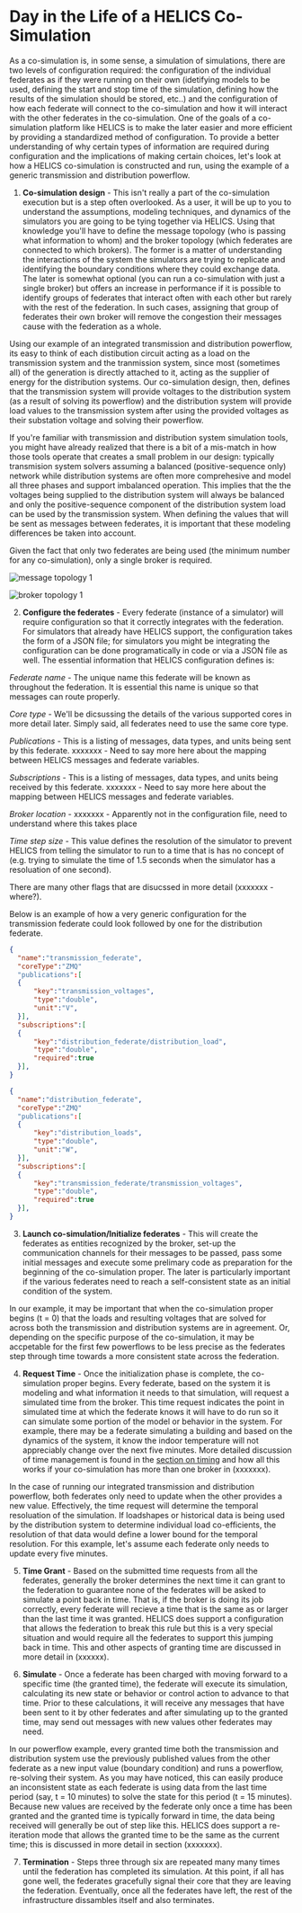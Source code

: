 # Day in the Life of a HELICS Co-Simulation #

As a co-simulation is, in some sense, a simulation of simulations, there are two levels of configuration required: the configuration of the individual federates as if they were running on their own (idetifying models to be used, defining the start and stop time of the simulation, defining how the results of the simulation should be stored, etc..) and the configuration of how each federate will connect to the co-simulation and how it will interact with the other federates in the co-simulation. One of the goals of a co-simulation platform like HELICS is to make the later easier and more efficient by providing a standardized method of configuration. To provide a better understanding of why certain types of information are required during configuration and the implications of making certain choices, let's look at how a HELICS co-simulation is constructed and run, using the example of a generic transmission and distribution powerflow.

1. **Co-simulation design** - This isn't really a part of the co-simulation execution but is a step often overlooked. As a user, it will be up to you to understand the assumptions, modeling techniques, and dynamics of the simulators you are going to be tying together via HELICS. Using that knowledge you'll have to define the message topology (who is passing what information to whom) and the broker topology (which federates are connected to which brokers). The former is a matter of understanding the interactions of the system the simulators are trying to replicate and identifying the boundary conditions where they could exchange data. The later is somewhat optional (you can run a co-simulation with just a single broker) but offers an increase in performance if it is possible to identify groups of federates that interact often with each other but rarely with the rest of the federation. In such cases, assigning that group of federates their own broker will remove the congestion their messages cause with the federation as a whole.
 
  Using our example of an integrated transmission and distribution powerflow, its easy to think of each distibution circuit acting as a load on the transmission system and the tranmission system, since most (sometimes all) of the generation is directly attached to it, acting as the supplier of energy for the distribution systems. Our co-simulation design, then, defines that the transmission system will provide voltages to the distribution system (as a result of solving its powerflow) and the distribution system will provide load values to the transmission system after using the provided voltages as their substation voltage and solving their powerflow. 
  
  If you're familiar with transmission and distribution system simulation tools, you might have already realized that there is a bit of a mis-match in how those tools operate that creates a small problem in our design: typically transmision system solvers assuming a balanced (positive-sequence only) network while distribution systems are often more comprehesive and model all three phases and support imbalanced operation. This implies that the the voltages being supplied to the distribution system will always be balanced and only the positive-sequence component of the distribution system load can be used by the transmission system. When defining the values that will be sent as messages between federates, it is important that these modeling differences be taken into account.
  
  Given the fact that only two federates are being used (the minimum number for any co-simulation), only a single broker is required.

![message topology 1](../img/ditl_message_topology.png)

![broker topology 1](../img/ditl_broker_topology.png)

2. **Configure the federates** - Every federate (instance of a simulator) will require configuration so that it correctly integrates with the federation. For simulators that already have HELICS support, the configuration takes the form of a JSON file; for simulators you might be integrating the configuration can be done programatically in code or via a JSON file as well. The essential information that HELICS configuration defines is:
  
  *Federate name* - The unique name this federate will be known as throughout the federation. It is essential this name is unique so that messages can route properly.
  
  *Core type* - We'll be dicsussing the details of the various supported cores in more detail later. Simply said, all federates need to use the same core type.
  
  *Publications* - This is a listing of messages, data types, and units being sent by this federate. xxxxxxx - Need to say more here about the mapping between HELICS messages and federate variables.
  
  *Subscriptions* - This is a listing of messages, data types, and units being received by this federate. xxxxxxx - Need to say more here about the mapping between HELICS messages and federate variables.
  
  *Broker location* - xxxxxxx - Apparently not in the configuration file, need to understand where this takes place
  
  *Time step size* - This value defines the resolution of the simulator to prevent HELICS from telling the simulator to run to a time that is has no concept of (e.g. trying to simulate the time of 1.5 seconds when the simulator has a resoluation of one second).
  
  There are many other flags that are disucssed in more detail (xxxxxxx - where?).
  
  Below is an example of how a very generic configuration for the transmission federate could look followed by one for the distribution federate.
  
  ```JSON
  { 
  	"name":"transmission_federate",
  	"coreType":"ZMQ"
  	"publications":[
    {
    	"key":"transmission_voltages", 
 		"type":"double", 
 		"unit":"V",  
	}],
	"subscriptions":[
	{
		"key":"distribution_federate/distribution_load", 
 		"type":"double", 
 		"required":true 
	}],
  }
  ```
  
  ```JSON
  { 
  	"name":"distribution_federate",
  	"coreType":"ZMQ"
  	"publications":[
    {
    	"key":"distribution_loads", 
 		"type":"double", 
 		"unit":"W",  
	}],
	"subscriptions":[
	{
		"key":"transmission_federate/transmission_voltages", 
 		"type":"double", 
 		"required":true 
	}],
  }
  ```

3. **Launch co-simulation/Initialize federates** - This will create the federates as entities recognized by the broker, set-up the communication channels for their messages to be passed, pass some initial messages and execute some prelimary code as preparation for the beginning of the co-simulation proper. The later is particularly important if the various federates need to reach a self-consistent state as an initial condition of the system. 

  In our example, it may be important that when the co-simulation proper begins (t = 0) that the loads and resulting voltages that are solved for across both the transmission and distribution systems are in agreement. Or, depending on the specific purpose of the co-simulation, it may be accpetable for the first few powerflows to be less precise as the federates step through time towards a more consistent state across the federation.

4. **Request Time** - Once the initialization phase is complete, the co-simulation proper begins. Every federate, based on the system it is modeling and what information it needs to that simulation, will request a simulated time from the broker. This time request indicates the point in simulated time at which the federate knows it will have to do run so it can simulate some portion of the model or behavior in the system. For example, there may be a federate simulating a building and based on the dynamics of the system, it know the indoor temperature will not appreciably change over the next five minutes. More detailed discussion of time management is found in the [section on timing](./timing.md) and how all this works if your co-simulation has more than one broker in (xxxxxxx).

  In the case of running our integrated transmission and distribution powerflow, both federates only need to update when the other provides a new value. Effectively, the time request will determine the temporal resoluation of the simulation. If loadshapes or historical data is being used by the distribution system to determine individual load co-efficients, the resolution of that data would define a lower bound for the temporal resolution. For this example, let's assume each federate only needs to update every five minutes.

5. **Time Grant** - Based on the submitted time requests from all the federates, generally the broker determines the next time it can grant to the federation to guarantee none of the federates will be asked to simulate a point back in time. That is, if the broker is doing its job correctly, every federate will recieve a time that is the same as or larger than the last time it was granted. HELICS does support a configuration that allows the federation to break this rule but this is a very special situation and would require all the federates to support this jumping back in time. This and other aspects of granting time are discussed in more detail in (xxxxxx).

6. **Simulate** - Once a federate has been charged with moving forward to a specific time (the granted time), the federate will execute its simulation, calculating its new state or behavior or control action to advance to that time. Prior to these calculations, it will receive any messages that have been sent to it by other federates and after simulating up to the granted time, may send out messages with new values other federates may need.

  In our powerflow example, every granted time both the transmission and distribution system use the previously published values from the other federate as a new input value (boundary condition) and runs a powerflow, re-solving their system. As you may have noticed, this can easily produce an inconsistent state as each federate is using data from the last time period (say, t = 10 minutes) to solve the state for this period (t = 15 minutes). Because new values are received by the federate only once a time has been granted and the granted time is typically forward in time, the data being received will generally be out of step like this. HELICS does support a re-iteration mode that allows the granted time to be the same as the current time; this is discussed in more detail in section (xxxxxxx).

7. **Termination** - Steps three through six are repeated many many times until the federation has completed its simulation. At this point, if all has gone well, the federates gracefully signal their core that they are leaving the federation. Eventually, once all the federates have left, the rest of the infrastructure dissambles itself and also terminates.
